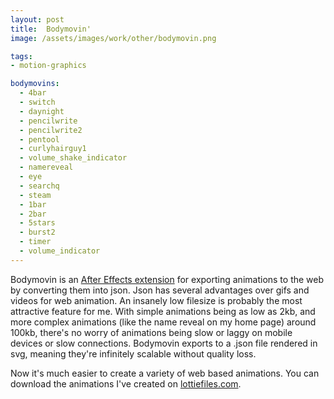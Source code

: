 ```yaml
---
layout: post
title:  Bodymovin'
image: /assets/images/work/other/bodymovin.png

tags:
- motion-graphics

bodymovins:
  - 4bar
  - switch
  - daynight
  - pencilwrite
  - pencilwrite2
  - pentool
  - curlyhairguy1
  - volume_shake_indicator
  - namereveal
  - eye
  - searchq
  - steam
  - 1bar
  - 2bar
  - 5stars
  - burst2
  - timer
  - volume_indicator
---
```

Bodymovin is an <a data-scroll href="https://aescripts.com/bodymovin/">After Effects extension</a> for exporting animations to the web by converting them into json. Json has several advantages over gifs and videos for web animation.
An insanely low filesize is probably the most attractive feature for me. With simple animations being as low as 2kb, and more complex animations (like the name reveal on my home page) around 100kb, there's no worry of animations being slow or laggy on mobile devices or slow connections. Bodymovin exports to a .json file rendered in svg, meaning they're infinitely scalable without quality loss.

Now it's much easier to create a variety of web based animations. You can download the animations I've created on [lottiefiles.com](http://www.lottiefiles.com/slykuiper). 